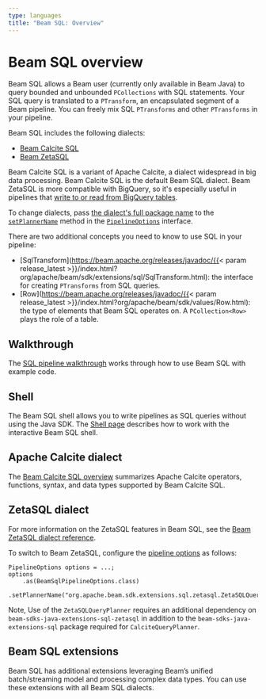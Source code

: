 ```yaml
---
type: languages
title: "Beam SQL: Overview"
---
```

<!--
Licensed under the Apache License, Version 2.0 (the "License");
you may not use this file except in compliance with the License.
You may obtain a copy of the License at

http://www.apache.org/licenses/LICENSE-2.0

Unless required by applicable law or agreed to in writing, software
distributed under the License is distributed on an "AS IS" BASIS,
WITHOUT WARRANTIES OR CONDITIONS OF ANY KIND, either express or implied.
See the License for the specific language governing permissions and
limitations under the License.
-->

# Beam SQL overview

Beam SQL allows a Beam user (currently only available in Beam Java) to query
bounded and unbounded `PCollections` with SQL statements. Your SQL query
is translated to a `PTransform`, an encapsulated segment of a Beam pipeline.
You can freely mix SQL `PTransforms` and other `PTransforms` in your pipeline.

Beam SQL includes the following dialects:

- [Beam Calcite SQL](https://calcite.apache.org)
- [Beam ZetaSQL](https://github.com/google/zetasql)

Beam Calcite SQL is a variant of Apache Calcite, a dialect widespread in
big data processing. Beam Calcite SQL is the default Beam SQL dialect. Beam ZetaSQL is more compatible with BigQuery, so it's especially useful in pipelines that [write to or read from BigQuery tables](https://beam.apache.org/releases/javadoc/current/org/apache/beam/sdk/io/gcp/bigquery/BigQueryIO.html).

To change dialects, pass [the dialect's full package name](https://beam.apache.org/releases/javadoc/current/org/apache/beam/sdk/extensions/sql/package-summary.html) to the [`setPlannerName`](https://beam.apache.org/releases/javadoc/current/org/apache/beam/sdk/extensions/sql/impl/BeamSqlPipelineOptions.html#setPlannerName-java.lang.String-) method in the [`PipelineOptions`](https://beam.apache.org/releases/javadoc/2.15.0/org/apache/beam/sdk/options/PipelineOptions.html) interface.

There are two additional concepts you need to know to use SQL in your pipeline:

 - [SqlTransform](https://beam.apache.org/releases/javadoc/{{< param release_latest >}}/index.html?org/apache/beam/sdk/extensions/sql/SqlTransform.html): the interface for creating `PTransforms` from SQL queries.
 - [Row](https://beam.apache.org/releases/javadoc/{{< param release_latest >}}/index.html?org/apache/beam/sdk/values/Row.html):
   the type of elements that Beam SQL operates on. A `PCollection<Row>` plays the role of a table.

## Walkthrough
The [SQL pipeline walkthrough](/documentation/dsls/sql/walkthrough) works through how to use Beam SQL with example code.

## Shell
The Beam SQL shell allows you to write pipelines as SQL queries without using the Java SDK. 
The [Shell page](/documentation/dsls/sql/shell) describes how to work with the interactive Beam SQL shell. 

## Apache Calcite dialect 
The [Beam Calcite SQL overview](/documentation/dsls/sql/calcite/overview) summarizes Apache Calcite operators,
functions, syntax, and data types supported by Beam Calcite SQL.

## ZetaSQL dialect
For more information on the ZetaSQL features in Beam SQL, see the [Beam ZetaSQL dialect reference](/documentation/dsls/sql/zetasql/overview).

To switch to Beam ZetaSQL, configure the [pipeline options](https://beam.apache.org/releases/javadoc/2.15.0/org/apache/beam/sdk/options/PipelineOptions.html) as follows:
```
PipelineOptions options = ...;
options
    .as(BeamSqlPipelineOptions.class)
    .setPlannerName("org.apache.beam.sdk.extensions.sql.zetasql.ZetaSQLQueryPlanner");
```
Note, Use of the `ZetaSQLQueryPlanner` requires an additional dependency on `beam-sdks-java-extensions-sql-zetasql` in addition to the `beam-sdks-java-extensions-sql` package required for `CalciteQueryPlanner`.

## Beam SQL extensions
Beam SQL has additional extensions leveraging Beam’s unified batch/streaming model and processing complex data types. You can use these extensions with all Beam SQL dialects.
